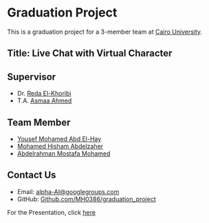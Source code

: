 # Graduation Project

This is a graduation project for a 3-member team at [Cairo University](https://www.linkedin.com/school/cairo-university).

## Title: Live Chat with Virtual Character

## Supervisor

-   Dr. [Reda El-Khoribi](https://linkedin.com/in/reda-el-khoribi-aa338437)
-   T.A. [Asmaa Ahmed](https://github.com/MH0386/graduation_project/wiki/)

## Team Member

-   [Yousef Mohamed Abd El-Hay](https://www.linkedin.com/in/yussef-mohamed-900b44161)
-   [Mohamed Hisham Abdelzaher](https://linkedin.com/in/MH0386)
-   [Abdelrahman Mostafa Mohamed](https://linkedin.com/in/abdelrahman-mostafa-mohamed)

## Contact Us

-   Email: [alpha-AI@googlegroups.com](mailto:alpha-AI@googlegroups.com)
-   GitHub: [Github.com/MH0386/graduation_project](https://github.com/MH0386/graduation_project)

For the Presentation, click [here](https://tome.app/httpswwwfacebookcom-1aa/graduation-project-clsmcwggf05tmmu5zov31x0m6)
